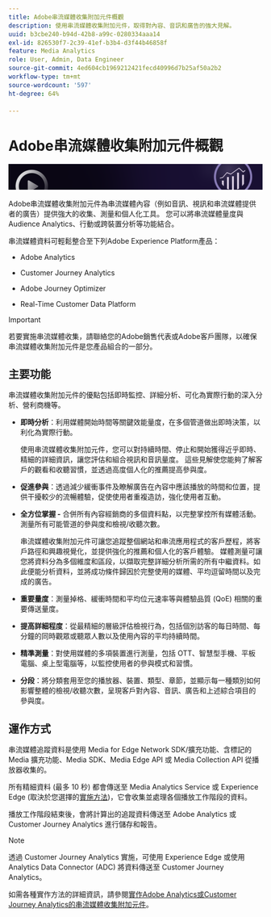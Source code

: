 ```yaml
---
title: Adobe串流媒體收集附加元件概觀
description: 使用串流媒體收集附加元件，取得對內容、音訊和廣告的強大見解。
uuid: b3cbe240-b94d-42b8-a99c-0280334aaa14
exl-id: 826530f7-2c39-41ef-b3b4-d3f44b46858f
feature: Media Analytics
role: User, Admin, Data Engineer
source-git-commit: 4ed604cb1969212421fecd40996d7b25af50a2b2
workflow-type: tm+mt
source-wordcount: '597'
ht-degree: 64%

---
```


# Adobe串流媒體收集附加元件概觀

![橫幅](./assets/media_analytics_banner.png)

Adobe串流媒體收集附加元件為串流媒體內容（例如音訊、視訊和串流媒體提供者的廣告）提供強大的收集、測量和個人化工具。 您可以將串流媒體量度與Audience Analytics、行動或跨裝置分析等功能結合。

串流媒體資料可輕鬆整合至下列Adobe Experience Platform產品：

* Adobe Analytics

* Customer Journey Analytics

* Adobe Journey Optimizer

* Real-Time Customer Data Platform

>[!IMPORTANT]
>
>若要實施串流媒體收集，請聯絡您的Adobe銷售代表或Adobe客戶團隊，以確保串流媒體收集附加元件是您產品組合的一部分。

## 主要功能

串流媒體收集附加元件的優點包括即時監控、詳細分析、可化為實際行動的深入分析、營利商機等。

* **即時分析**：利用媒體開始時間等關鍵效能量度，在多個管道做出即時決策，以利化為實際行動。

  使用串流媒體收集附加元件，您可以對持續時間、停止和開始獲得近乎即時、精細的詳細資訊，讓您評估和組合視訊和音訊量度。 這些見解使您能夠了解客戶的觀看和收聽習慣，並透過高度個人化的推薦提高參與度。

* **促進參與**：透過減少緩衝事件及瞭解廣告在內容中應該播放的時間和位置，提供干擾較少的流暢體驗，促使使用者重複造訪，強化使用者互動。

* **全方位掌握 -** 合併所有內容經銷商的多個資料點，以完整掌控所有媒體活動。測量所有可能管道的參與度和檢視/收聽次數。

  串流媒體收集附加元件可讓您追蹤整個網站和串流應用程式的客戶歷程，將客戶路徑和興趣視覺化，並提供強化的推薦和個人化的客戶體驗。  媒體測量可讓您將資料分為多個維度和區段，以擷取完整詳細分析所需的所有中繼資料。如此便能分析資料，並將成功條件歸因於完整使用的媒體、平均逗留時間以及完成的廣告。

* **重要量度**：測量掉格、緩衝時間和平均位元速率等與體驗品質 (QoE) 相關的重要傳送量度。

* **提高詳細程度**：從最精細的層級評估檢視行為，包括個別訪客的每日時間、每分鐘的同時觀眾或聽眾人數以及使用內容的平均持續時間。

* **精準測量**：對使用媒體的多項裝置進行測量，包括 OTT、智慧型手機、平板電腦、桌上型電腦等，以監控使用者的參與模式和習慣。

* **分段**：將分類套用至您的播放器、裝置、類型、章節，並顯示每一種類別如何影響整體的檢視/收聽次數，呈現客戶對內容、音訊、廣告和上述綜合項目的參與度。


## 運作方式

串流媒體追蹤資料是使用 Media for Edge Network SDK/擴充功能、含標記的 Media 擴充功能、Media SDK、Media Edge API 或 Media Collection API 從播放器收集的。

所有精細資料 (最多 10 秒) 都會傳送至 Media Analytics Service 或 Experience Edge (取決於您選擇的[實施方法](/help/implementation/overview.md))，它會收集並處理各個播放工作階段的資料。

播放工作階段結束後，會將計算出的追蹤資料傳送至 Adobe Analytics 或 Customer Journey Analytics 進行儲存和報告。

>[!NOTE]
>
>透過 Customer Journey Analytics 實施，可使用 Experience Edge 或使用 Analytics Data Connector (ADC) 將資料傳送至 Customer Journey Analytics。


如需各種實作方法的詳細資訊，請參閱[實作Adobe Analytics或Customer Journey Analytics的串流媒體收集附加元件](/help/implementation/overview.md)。
